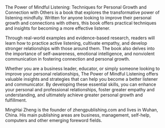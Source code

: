 
The Power of Mindful Listening: Techniques for Personal Growth and Connection with Others is a book that explores the transformative power of listening mindfully. Written for anyone looking to improve their personal growth and connections with others, this book offers practical techniques and insights for becoming a more effective listener.

Through real-world examples and evidence-based research, readers will learn how to practice active listening, cultivate empathy, and develop stronger relationships with those around them. The book also delves into the importance of self-awareness, emotional intelligence, and nonviolent communication in fostering connection and personal growth.

Whether you are a business leader, educator, or simply someone looking to improve your personal relationships, The Power of Mindful Listening offers valuable insights and strategies that can help you become a better listener and communicator. By developing these essential skills, you can enhance your personal and professional relationships, foster greater empathy and understanding, and ultimately achieve greater personal growth and fulfillment.

MingHai Zheng is the founder of zhengpublishing.com and lives in Wuhan, China. His main publishing areas are business, management, self-help, computers and other emerging foreword fields.
